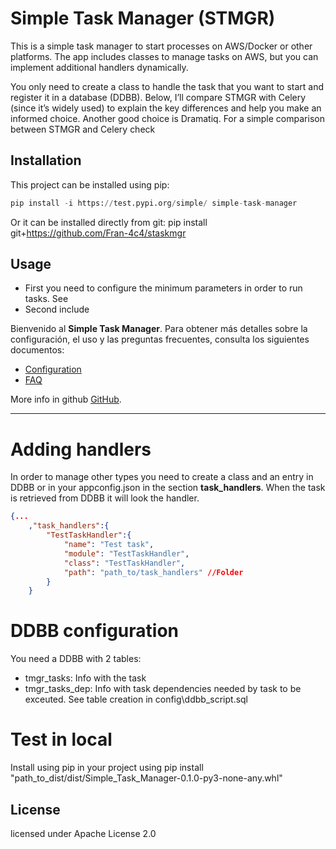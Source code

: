 # Simple Task Manager (STMGR)

This is a simple task manager to start processes on AWS/Docker or other platforms. The app includes classes to manage tasks on AWS, but you can implement additional handlers dynamically.

You only need to create a class to handle the task that you want to start and register it in a database (DDBB). Below, I’ll compare STMGR with Celery (since it’s widely used) to explain the key differences and help you make an informed choice. Another good choice is Dramatiq. For a simple comparison between STMGR and Celery check 

## Installation
This project can be installed using pip:

```python
pip install -i https://test.pypi.org/simple/ simple-task-manager

```
Or it can be installed directly from git:
pip install git+https://github.com/Fran-4c4/staskmgr


## Usage
- First you need to configure the minimum parameters in order to run tasks. See  
- Second include 



Bienvenido al **Simple Task Manager**. Para obtener más detalles sobre la configuración, el uso y las preguntas frecuentes, consulta los siguientes documentos:

- [Configuration](./docs/configuration.md)
- [FAQ](./docs/faq.md)

More info in github [GitHub](https://github.com/Fran-4c4/staskmgr).


---

# Adding handlers
In order to manage other types you need to create a class and an entry in DDBB or in your appconfig.json in the section **task_handlers**. When the task is retrieved from DDBB it will look the handler.

```JSON
{...
	,"task_handlers":{
		"TestTaskHandler":{
			"name": "Test task",
            "module": "TestTaskHandler",
            "class": "TestTaskHandler",
            "path": "path_to/task_handlers" //Folder
		}
    }
```

# DDBB configuration
You need a DDBB with 2  tables:
- tmgr_tasks: Info with the task
- tmgr_tasks_dep: Info with task dependencies needed by task to be exceuted.
See table creation in config\ddbb_script.sql

# Test in local 
Install using pip in your project using
pip install "path_to_dist/dist/Simple_Task_Manager-0.1.0-py3-none-any.whl"

## License
licensed under Apache License 2.0
